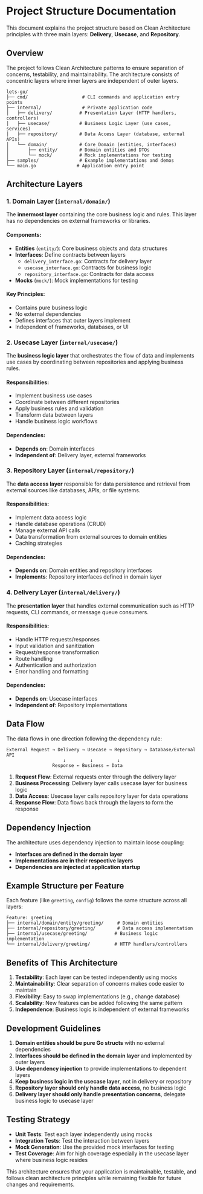 # Project Structure Documentation

This document explains the project structure based on Clean Architecture principles with three main layers: **Delivery**, **Usecase**, and **Repository**.

## Overview

The project follows Clean Architecture patterns to ensure separation of concerns, testability, and maintainability. The architecture consists of concentric layers where inner layers are independent of outer layers.

```
lets-go/
├── cmd/                    # CLI commands and application entry points
├── internal/               # Private application code
│   ├── delivery/          # Presentation Layer (HTTP handlers, controllers)
│   ├── usecase/           # Business Logic Layer (use cases, services)
│   ├── repository/        # Data Access Layer (database, external APIs)
│   └── domain/            # Core Domain (entities, interfaces)
│       ├── entity/        # Domain entities and DTOs
│       └── mock/          # Mock implementations for testing
├── samples/               # Example implementations and demos
└── main.go               # Application entry point
```

## Architecture Layers

### 1. Domain Layer (`internal/domain/`)

The **innermost layer** containing the core business logic and rules. This layer has no dependencies on external frameworks or libraries.

#### Components:
- **Entities** (`entity/`): Core business objects and data structures
- **Interfaces**: Define contracts between layers
  - `delivery_interface.go`: Contracts for delivery layer
  - `usecase_interface.go`: Contracts for business logic
  - `repository_interface.go`: Contracts for data access
- **Mocks** (`mock/`): Mock implementations for testing

#### Key Principles:
- Contains pure business logic
- No external dependencies
- Defines interfaces that outer layers implement
- Independent of frameworks, databases, or UI

### 2. Usecase Layer (`internal/usecase/`)

The **business logic layer** that orchestrates the flow of data and implements use cases by coordinating between repositories and applying business rules.

#### Responsibilities:
- Implement business use cases
- Coordinate between different repositories
- Apply business rules and validation
- Transform data between layers
- Handle business logic workflows

#### Dependencies:
- **Depends on**: Domain interfaces
- **Independent of**: Delivery layer, external frameworks

### 3. Repository Layer (`internal/repository/`)

The **data access layer** responsible for data persistence and retrieval from external sources like databases, APIs, or file systems.

#### Responsibilities:
- Implement data access logic
- Handle database operations (CRUD)
- Manage external API calls
- Data transformation from external sources to domain entities
- Caching strategies

#### Dependencies:
- **Depends on**: Domain entities and repository interfaces
- **Implements**: Repository interfaces defined in domain layer

### 4. Delivery Layer (`internal/delivery/`)

The **presentation layer** that handles external communication such as HTTP requests, CLI commands, or message queue consumers.

#### Responsibilities:
- Handle HTTP requests/responses
- Input validation and sanitization
- Request/response transformation
- Route handling
- Authentication and authorization
- Error handling and formatting

#### Dependencies:
- **Depends on**: Usecase interfaces
- **Independent of**: Repository implementations

## Data Flow

The data flows in one direction following the dependency rule:

```
External Request → Delivery → Usecase → Repository → Database/External API
                     ↓         ↓         ↓
                 Response ← Business ← Data
```

1. **Request Flow**: External requests enter through the delivery layer
2. **Business Processing**: Delivery layer calls usecase layer for business logic
3. **Data Access**: Usecase layer calls repository layer for data operations
4. **Response Flow**: Data flows back through the layers to form the response

## Dependency Injection

The architecture uses dependency injection to maintain loose coupling:

- **Interfaces are defined in the domain layer**
- **Implementations are in their respective layers**
- **Dependencies are injected at application startup**

## Example Structure per Feature

Each feature (like `greeting`, `config`) follows the same structure across all layers:

```
Feature: greeting
├── internal/domain/entity/greeting/     # Domain entities
├── internal/repository/greeting/        # Data access implementation
├── internal/usecase/greeting/          # Business logic implementation
└── internal/delivery/greeting/         # HTTP handlers/controllers
```

## Benefits of This Architecture

1. **Testability**: Each layer can be tested independently using mocks
2. **Maintainability**: Clear separation of concerns makes code easier to maintain
3. **Flexibility**: Easy to swap implementations (e.g., change database)
4. **Scalability**: New features can be added following the same pattern
5. **Independence**: Business logic is independent of external frameworks

## Development Guidelines

1. **Domain entities should be pure Go structs** with no external dependencies
2. **Interfaces should be defined in the domain layer** and implemented by outer layers
3. **Use dependency injection** to provide implementations to dependent layers
4. **Keep business logic in the usecase layer**, not in delivery or repository
5. **Repository layer should only handle data access**, no business logic
6. **Delivery layer should only handle presentation concerns**, delegate business logic to usecase layer

## Testing Strategy

- **Unit Tests**: Test each layer independently using mocks
- **Integration Tests**: Test the interaction between layers
- **Mock Generation**: Use the provided mock interfaces for testing
- **Test Coverage**: Aim for high coverage especially in the usecase layer where business logic resides

This architecture ensures that your application is maintainable, testable, and follows clean architecture principles while remaining flexible for future changes and requirements.
